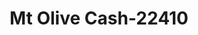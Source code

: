 ---
f_zip-code: 39119
f_state-code: MS
title: Mt Olive Cash-22410
f_phone: 601-797-9088
f_city-only: Mount Olive
f_address: 103 South Sixth Street Mount Olive
f_location-unique-id: '22410'
slug: mt-olive-cash-22410
updated-on: '2024-05-30T13:46:58.046Z'
created-on: '2024-05-30T13:36:59.803Z'
published-on: '2024-05-30T13:54:32.469Z'
f_city-state: cms/city/mount-olive-ms.md
f_company: cms/company/mt-olive-cash.md
f_state: cms/state/mississippi.md
layout: '[payday-loan].html'
tags: payday-loan
---